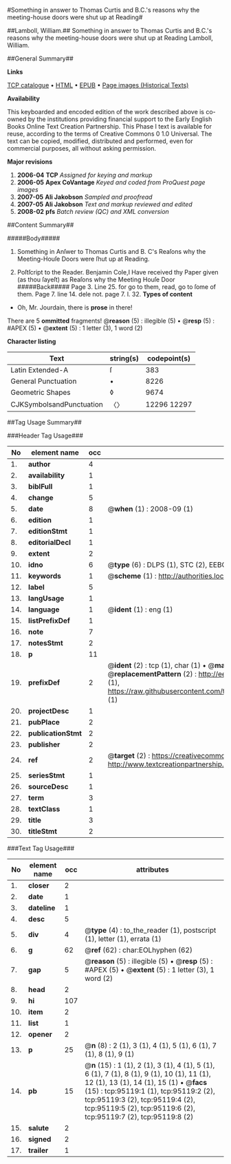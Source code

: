 #Something in answer to Thomas Curtis and B.C.'s reasons why the meeting-house doors were shut up at Reading#

##Lamboll, William.##
Something in answer to Thomas Curtis and B.C.'s reasons why the meeting-house doors were shut up at Reading
Lamboll, William.

##General Summary##

**Links**

[TCP catalogue](http://www.ota.ox.ac.uk/tcp/)  • 
[HTML](http://tei.it.ox.ac.uk/tcp/Texts-HTML/free/A48/A48466.html)  • 
[EPUB](http://tei.it.ox.ac.uk/tcp/Texts-EPUB/free/A48/A48466.epub) • 
[Page images (Historical Texts)](https://data.historicaltexts.jisc.ac.uk/view?pubId=eebo-12891989e&pageId=eebo-12891989e-95119-1)

**Availability**

This keyboarded and encoded edition of the
	       work described above is co-owned by the institutions
	       providing financial support to the Early English Books
	       Online Text Creation Partnership. This Phase I text is
	       available for reuse, according to the terms of Creative
	       Commons 0 1.0 Universal. The text can be copied,
	       modified, distributed and performed, even for
	       commercial purposes, all without asking permission.

**Major revisions**

1. __2006-04__ __TCP__ *Assigned for keying and markup*
1. __2006-05__ __Apex CoVantage__ *Keyed and coded from ProQuest page images*
1. __2007-05__ __Ali Jakobson__ *Sampled and proofread*
1. __2007-05__ __Ali Jakobson__ *Text and markup reviewed and edited*
1. __2008-02__ __pfs__ *Batch review (QC) and XML conversion*

##Content Summary##

#####Body#####

1. Something in Anſwer to Thomas Curtis and B. C's Reaſons why the Meeting-Houſe Doors were ſhut up at Reading.

1. Poſtſcript to the Reader.
Benjamin Cole,I Have received thy Paper given (as thou ſayeſt) as Reaſons why the Meeting Houſe Door
#####Back#####
Page 3. Line 25. for go to them, read, go to ſome of them. Page 7. line 14. dele not. page 7. l. 32.
**Types of content**

  * Oh, Mr. Jourdain, there is **prose** in there!

There are 5 **ommitted** fragments! 
 @__reason__ (5) : illegible (5)  •  @__resp__ (5) : #APEX (5)  •  @__extent__ (5) : 1 letter (3), 1 word (2)

**Character listing**


|Text|string(s)|codepoint(s)|
|---|---|---|
|Latin Extended-A|ſ|383|
|General Punctuation|•|8226|
|Geometric Shapes|◊|9674|
|CJKSymbolsandPunctuation|〈〉|12296 12297|

##Tag Usage Summary##

###Header Tag Usage###

|No|element name|occ|attributes|
|---|---|---|---|
|1.|__author__|4||
|2.|__availability__|1||
|3.|__biblFull__|1||
|4.|__change__|5||
|5.|__date__|8| @__when__ (1) : 2008-09 (1)|
|6.|__edition__|1||
|7.|__editionStmt__|1||
|8.|__editorialDecl__|1||
|9.|__extent__|2||
|10.|__idno__|6| @__type__ (6) : DLPS (1), STC (2), EEBO-CITATION (1), OCLC (1), VID (1)|
|11.|__keywords__|1| @__scheme__ (1) : http://authorities.loc.gov/ (1)|
|12.|__label__|5||
|13.|__langUsage__|1||
|14.|__language__|1| @__ident__ (1) : eng (1)|
|15.|__listPrefixDef__|1||
|16.|__note__|7||
|17.|__notesStmt__|2||
|18.|__p__|11||
|19.|__prefixDef__|2| @__ident__ (2) : tcp (1), char (1)  •  @__matchPattern__ (2) : ([0-9\-]+):([0-9IVX]+) (1), (.+) (1)  •  @__replacementPattern__ (2) : http://eebo.chadwyck.com/downloadtiff?vid=$1&page=$2 (1), https://raw.githubusercontent.com/textcreationpartnership/Texts/master/tcpchars.xml#$1 (1)|
|20.|__projectDesc__|1||
|21.|__pubPlace__|2||
|22.|__publicationStmt__|2||
|23.|__publisher__|2||
|24.|__ref__|2| @__target__ (2) : https://creativecommons.org/publicdomain/zero/1.0/ (1), http://www.textcreationpartnership.org/docs/. (1)|
|25.|__seriesStmt__|1||
|26.|__sourceDesc__|1||
|27.|__term__|3||
|28.|__textClass__|1||
|29.|__title__|3||
|30.|__titleStmt__|2||


###Text Tag Usage###

|No|element name|occ|attributes|
|---|---|---|---|
|1.|__closer__|2||
|2.|__date__|1||
|3.|__dateline__|1||
|4.|__desc__|5||
|5.|__div__|4| @__type__ (4) : to_the_reader (1), postscript (1), letter (1), errata (1)|
|6.|__g__|62| @__ref__ (62) : char:EOLhyphen (62)|
|7.|__gap__|5| @__reason__ (5) : illegible (5)  •  @__resp__ (5) : #APEX (5)  •  @__extent__ (5) : 1 letter (3), 1 word (2)|
|8.|__head__|2||
|9.|__hi__|107||
|10.|__item__|2||
|11.|__list__|1||
|12.|__opener__|2||
|13.|__p__|25| @__n__ (8) : 2 (1), 3 (1), 4 (1), 5 (1), 6 (1), 7 (1), 8 (1), 9 (1)|
|14.|__pb__|15| @__n__ (15) : 1 (1), 2 (1), 3 (1), 4 (1), 5 (1), 6 (1), 7 (1), 8 (1), 9 (1), 10 (1), 11 (1), 12 (1), 13 (1), 14 (1), 15 (1)  •  @__facs__ (15) : tcp:95119:1 (1), tcp:95119:2 (2), tcp:95119:3 (2), tcp:95119:4 (2), tcp:95119:5 (2), tcp:95119:6 (2), tcp:95119:7 (2), tcp:95119:8 (2)|
|15.|__salute__|2||
|16.|__signed__|2||
|17.|__trailer__|1||
